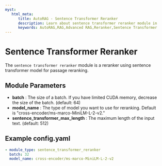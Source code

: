 ```yaml
---
myst:
   html_meta:
      title: AutoRAG - Sentence Transformer Reranker
      description: Learn about sentence transformer reranker module in AutoRAG
      keywords: AutoRAG,RAG,Advanced RAG,Reranker,Sentence Transformer
---
```

# Sentence Transformer Reranker

The `sentence transformer reranker` module is a reranker using sentence transformer model for
passage reranking.

## **Module Parameters**

- **batch** : The size of a batch. If you have limited CUDA memory, decrease the size of the batch. (default: 64)
- **model_name** : The type of model you want to use for reranking. Default is "cross-encoder/ms-marco-MiniLM-L-2-v2."
- **sentence_transformer_max_length** : The maximum length of the input text. (default: 512)

## **Example config.yaml**

```yaml
- module_type: sentence_transformer_reranker
  batch: 32
  model_name: cross-encoder/ms-marco-MiniLM-L-2-v2
```
